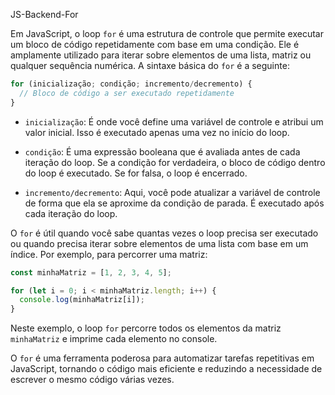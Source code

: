 JS-Backend-For

Em JavaScript, o loop `for` é uma estrutura de controle que permite executar um bloco de código repetidamente com base em uma condição. Ele é amplamente utilizado para iterar sobre elementos de uma lista, matriz ou qualquer sequência numérica. A sintaxe básica do `for` é a seguinte:

```javascript
for (inicialização; condição; incremento/decremento) {
  // Bloco de código a ser executado repetidamente
}
```

- `inicialização`: É onde você define uma variável de controle e atribui um valor inicial. Isso é executado apenas uma vez no início do loop.

- `condição`: É uma expressão booleana que é avaliada antes de cada iteração do loop. Se a condição for verdadeira, o bloco de código dentro do loop é executado. Se for falsa, o loop é encerrado.

- `incremento/decremento`: Aqui, você pode atualizar a variável de controle de forma que ela se aproxime da condição de parada. É executado após cada iteração do loop.

O `for` é útil quando você sabe quantas vezes o loop precisa ser executado ou quando precisa iterar sobre elementos de uma lista com base em um índice. Por exemplo, para percorrer uma matriz:

```javascript
const minhaMatriz = [1, 2, 3, 4, 5];

for (let i = 0; i < minhaMatriz.length; i++) {
  console.log(minhaMatriz[i]);
}
```

Neste exemplo, o loop `for` percorre todos os elementos da matriz `minhaMatriz` e imprime cada elemento no console.

O `for` é uma ferramenta poderosa para automatizar tarefas repetitivas em JavaScript, tornando o código mais eficiente e reduzindo a necessidade de escrever o mesmo código várias vezes.